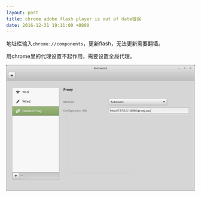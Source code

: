 ```yaml
---
layout: post
title: chrome adobe flash player is out of date错误
date: 2016-12-31 19:11:00 +0800
---
```


地址栏输入`chrome://components`，更新flash，无法更新需要翻墙。

用chrome里的代理设置不起作用，需要设置全局代理。

![global-proxy](/image/global-proxy.png)

